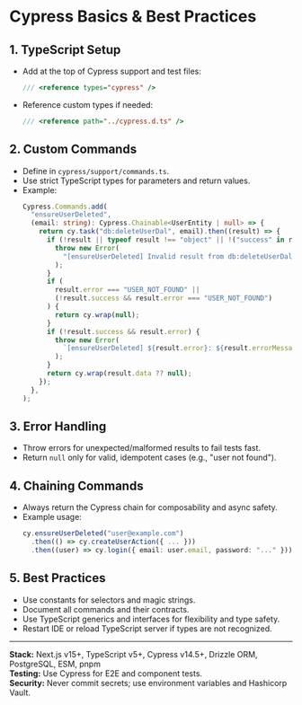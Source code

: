 # Cypress Basics & Best Practices

## 1. TypeScript Setup

- Add at the top of Cypress support and test files:

  ```typescript
  /// <reference types="cypress" />
  ```

- Reference custom types if needed:
  ```typescript
  /// <reference path="../cypress.d.ts" />
  ```

## 2. Custom Commands

- Define in `cypress/support/commands.ts`.
- Use strict TypeScript types for parameters and return values.
- Example:
  ```typescript
  Cypress.Commands.add(
    "ensureUserDeleted",
    (email: string): Cypress.Chainable<UserEntity | null> => {
      return cy.task("db:deleteUserDal", email).then((result) => {
        if (!result || typeof result !== "object" || !("success" in result)) {
          throw new Error(
            "[ensureUserDeleted] Invalid result from db:deleteUserDal task",
          );
        }
        if (
          result.error === "USER_NOT_FOUND" ||
          (!result.success && result.error === "USER_NOT_FOUND")
        ) {
          return cy.wrap(null);
        }
        if (!result.success && result.error) {
          throw new Error(
            `[ensureUserDeleted] ${result.error}: ${result.errorMessage ?? ""}`,
          );
        }
        return cy.wrap(result.data ?? null);
      });
    },
  );
  ```

## 3. Error Handling

- Throw errors for unexpected/malformed results to fail tests fast.
- Return `null` only for valid, idempotent cases (e.g., "user not found").

## 4. Chaining Commands

- Always return the Cypress chain for composability and async safety.
- Example usage:
  ```typescript
  cy.ensureUserDeleted("user@example.com")
    .then(() => cy.createUserAction({ ... }))
    .then((user) => cy.login({ email: user.email, password: "..." }));
  ```

## 5. Best Practices

- Use constants for selectors and magic strings.
- Document all commands and their contracts.
- Use TypeScript generics and interfaces for flexibility and type safety.
- Restart IDE or reload TypeScript server if types are not recognized.

---

**Stack:** Next.js v15+, TypeScript v5+, Cypress v14.5+, Drizzle ORM, PostgreSQL, ESM, pnpm  
**Testing:** Use Cypress for E2E and component tests.  
**Security:** Never commit secrets; use environment variables and Hashicorp Vault.
